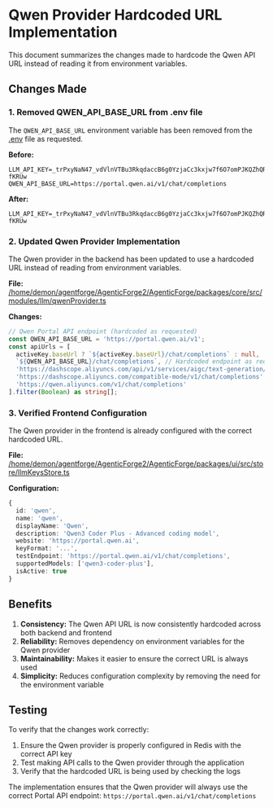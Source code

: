 # Qwen Provider Hardcoded URL Implementation

This document summarizes the changes made to hardcode the Qwen API URL instead of reading it from environment variables.

## Changes Made

### 1. Removed QWEN_API_BASE_URL from .env file

The `QWEN_API_BASE_URL` environment variable has been removed from the [.env](file:///home/demon/agentforge/AgenticForge2/AgenticForge/.env) file as requested.

**Before:**
```
LLM_API_KEY=_trPxyNaN47_vdVlnVTBu3RkqdaccB6g0YzjaCc3kxjw7f6O7omPJKQZhQRcCCDxOJ5mZ8CeODz17v0t-fKRUw
QWEN_API_BASE_URL=https://portal.qwen.ai/v1/chat/completions
```

**After:**
```
LLM_API_KEY=_trPxyNaN47_vdVlnVTBu3RkqdaccB6g0YzjaCc3kxjw7f6O7omPJKQZhQRcCCDxOJ5mZ8CeODz17v0t-fKRUw
```

### 2. Updated Qwen Provider Implementation

The Qwen provider in the backend has been updated to use a hardcoded URL instead of reading from environment variables.

**File:** [/home/demon/agentforge/AgenticForge2/AgenticForge/packages/core/src/modules/llm/qwenProvider.ts](file:///home/demon/agentforge/AgenticForge2/AgenticForge/packages/core/src/modules/llm/qwenProvider.ts)

**Changes:**
```typescript
// Qwen Portal API endpoint (hardcoded as requested)
const QWEN_API_BASE_URL = 'https://portal.qwen.ai/v1';
const apiUrls = [
  activeKey.baseUrl ? `${activeKey.baseUrl}/chat/completions` : null,
  `${QWEN_API_BASE_URL}/chat/completions`, // Hardcoded endpoint as requested
  'https://dashscope.aliyuncs.com/api/v1/services/aigc/text-generation/generation',
  'https://dashscope.aliyuncs.com/compatible-mode/v1/chat/completions',
  'https://qwen.aliyuncs.com/v1/chat/completions'
].filter(Boolean) as string[];
```

### 3. Verified Frontend Configuration

The Qwen provider in the frontend is already configured with the correct hardcoded URL.

**File:** [/home/demon/agentforge/AgenticForge2/AgenticForge/packages/ui/src/store/llmKeysStore.ts](file:///home/demon/agentforge/AgenticForge2/AgenticForge/packages/ui/src/store/llmKeysStore.ts)

**Configuration:**
```typescript
{
  id: 'qwen',
  name: 'qwen',
  displayName: 'Qwen',
  description: 'Qwen3 Coder Plus - Advanced coding model',
  website: 'https://portal.qwen.ai',
  keyFormat: '...',
  testEndpoint: 'https://portal.qwen.ai/v1/chat/completions',
  supportedModels: ['qwen3-coder-plus'],
  isActive: true
}
```

## Benefits

1. **Consistency:** The Qwen API URL is now consistently hardcoded across both backend and frontend
2. **Reliability:** Removes dependency on environment variables for the Qwen provider
3. **Maintainability:** Makes it easier to ensure the correct URL is always used
4. **Simplicity:** Reduces configuration complexity by removing the need for the environment variable

## Testing

To verify that the changes work correctly:

1. Ensure the Qwen provider is properly configured in Redis with the correct API key
2. Test making API calls to the Qwen provider through the application
3. Verify that the hardcoded URL is being used by checking the logs

The implementation ensures that the Qwen provider will always use the correct Portal API endpoint: `https://portal.qwen.ai/v1/chat/completions`